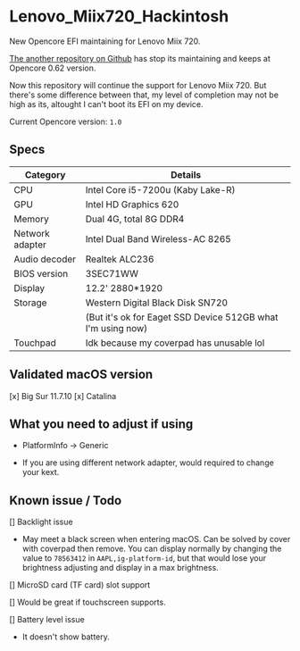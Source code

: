 # Lenovo_Miix720_Hackintosh

New Opencore EFI maintaining for Lenovo Miix 720.

[The another repository on Github](https://github.com/jennie26/Lenovo-Miix-720-Hackintosh) has stop its maintaining and keeps at Opencore 0.62 version.

Now this repository will continue the support for Lenovo Miix 720. But there's some difference between that, my level of completion may not be high as its, altought I can't boot its EFI on my device.

Current Opencore version: `1.0`

## Specs

|Category|Details|
|--------|-------|
|CPU    |Intel Core i5-7200u (Kaby Lake-R)|
|GPU    |Intel HD Graphics 620|
|Memory |Dual 4G, total 8G DDR4|
|Network adapter|Intel Dual Band Wireless-AC 8265|
|Audio decoder|Realtek ALC236|
|BIOS version|3SEC71WW|
|Display|12.2' 2880*1920|
|Storage|Western Digital Black Disk SN720|
|       |(But it's ok for Eaget SSD Device 512GB what I'm using now)|
|Touchpad|Idk because my coverpad has unusable lol|

## Validated macOS version

[x] Big Sur 11.7.10
[x] Catalina

## What you need to adjust if using

- PlatformInfo -> Generic

- If you are using different network adapter, would required to change your kext.

## Known issue / Todo

[] Backlight issue

- May meet a black screen when entering macOS. Can be solved by cover with coverpad then remove.
     You can display normally by changing the value to `78563412` in `AAPL,ig-platform-id`, but that would lose your brightness adjusting and display in a max brightness.

[] MicroSD card (TF card) slot support

[] Would be great if touchscreen supports.

[] Battery level issue

- It doesn't show battery.